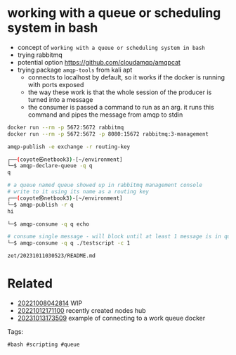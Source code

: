 # working with a queue or scheduling system in bash

- concept of `working with a queue or scheduling system in bash`
- trying rabbitmq
- potential option https://github.com/cloudamqp/amqpcat
- trying package `amqp-tools` from kali apt
  - connects to localhost by default, so it works if the docker is running with ports exposed
  - the way these work is that the whole session of the producer is turned into a message
  - the consumer is passed a command to run as an arg. it runs this command and pipes the message from amqp to stdin

```bash
docker run --rm -p 5672:5672 rabbitmq
docker run --rm -p 5672:5672 -p 8080:15672 rabbitmq:3-management

amqp-publish -e exchange -r routing-key

┌──(coyote㉿netbook3)-[~/environment]
└─$ amqp-declare-queue -q q
q

# a queue named queue showed up in rabbitmq management console
# write to it using its name as a routing key
┌──(coyote㉿netbook3)-[~/environment]
└─$ amqp-publish -r q
hi

└─$ amqp-consume -q q echo

# consume single message - will block until at least 1 message is in queue
└─$ amqp-consume -q q ./testscript -c 1
```

` zet/20231011030523/README.md `

# Related

- [20221008042814](/zet/20221008042814/README.md) WIP
- [20221012171100](/zet/20221012171100/README.md) recently created nodes hub
- [20231013173509](/zet/20231013173509/README.md) example of connecting to a work queue docker

Tags:

    #bash #scripting #queue
